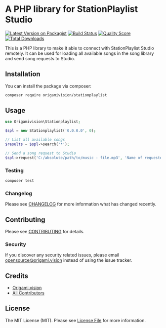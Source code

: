 # A PHP library for StationPlaylist Studio

[![Latest Version on Packagist](https://img.shields.io/packagist/v/origamivision/stationplaylist.svg?style=flat-square)](https://packagist.org/packages/origamivision/stationplaylist)
[![Build Status](https://img.shields.io/travis/origamivision/stationplaylist/master.svg?style=flat-square)](https://travis-ci.org/origamivision/stationplaylist)
[![Quality Score](https://img.shields.io/scrutinizer/g/origamivision/stationplaylist.svg?style=flat-square)](https://scrutinizer-ci.com/g/origamivision/stationplaylist)
[![Total Downloads](https://img.shields.io/packagist/dt/origamivision/stationplaylist.svg?style=flat-square)](https://packagist.org/packages/origamivision/stationplaylist)

This is a PHP library to make it able to connect with StationPlaylist Studio remotely. It can be used for loading all available songs in the song library and send song requests to Studio.

## Installation

You can install the package via composer:

```bash
composer require origamivision/stationplaylist
```

## Usage

``` php
use Origamivision\Stationplaylist;

$spl = new Stationplaylist('0.0.0.0', 0);

// List all available songs
$results = $spl->search('*');

// Send a song request to Studio
$spl->request('C:/absolute/path/to/music - file.mp3', 'Name of requester', 'Location of request');
```

### Testing

``` bash
composer test
```

### Changelog

Please see [CHANGELOG](CHANGELOG.md) for more information what has changed recently.

## Contributing

Please see [CONTRIBUTING](CONTRIBUTING.md) for details.

### Security

If you discover any security related issues, please email opensource@origami.vision instead of using the issue tracker.

## Credits

- [Origami.vision](https://github.com/origamivision)
- [All Contributors](../../contributors)

## License

The MIT License (MIT). Please see [License File](LICENSE.md) for more information.